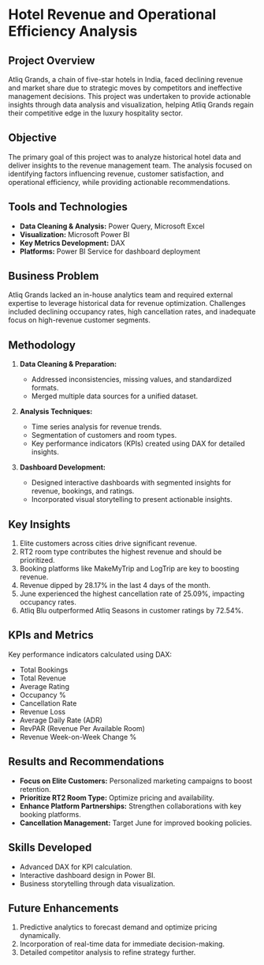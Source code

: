 
# Hotel Revenue and Operational Efficiency Analysis

## Project Overview
Atliq Grands, a chain of five-star hotels in India, faced declining revenue and market share due to strategic moves by competitors and ineffective management decisions. This project was undertaken to provide actionable insights through data analysis and visualization, helping Atliq Grands regain their competitive edge in the luxury hospitality sector.

## Objective
The primary goal of this project was to analyze historical hotel data and deliver insights to the revenue management team. The analysis focused on identifying factors influencing revenue, customer satisfaction, and operational efficiency, while providing actionable recommendations.

## Tools and Technologies
- **Data Cleaning & Analysis:** Power Query, Microsoft Excel  
- **Visualization:** Microsoft Power BI  
- **Key Metrics Development:** DAX  
- **Platforms:** Power BI Service for dashboard deployment

## Business Problem
Atliq Grands lacked an in-house analytics team and required external expertise to leverage historical data for revenue optimization. Challenges included declining occupancy rates, high cancellation rates, and inadequate focus on high-revenue customer segments.

## Methodology
1. **Data Cleaning & Preparation:**  
   - Addressed inconsistencies, missing values, and standardized formats.
   - Merged multiple data sources for a unified dataset.
   
2. **Analysis Techniques:**  
   - Time series analysis for revenue trends.  
   - Segmentation of customers and room types.  
   - Key performance indicators (KPIs) created using DAX for detailed insights.

3. **Dashboard Development:**  
   - Designed interactive dashboards with segmented insights for revenue, bookings, and ratings.  
   - Incorporated visual storytelling to present actionable insights.

## Key Insights
1. Elite customers across cities drive significant revenue.  
2. RT2 room type contributes the highest revenue and should be prioritized.  
3. Booking platforms like MakeMyTrip and LogTrip are key to boosting revenue.  
4. Revenue dipped by 28.17% in the last 4 days of the month.  
5. June experienced the highest cancellation rate of 25.09%, impacting occupancy rates.  
6. Atliq Blu outperformed Atliq Seasons in customer ratings by 72.54%.

## KPIs and Metrics
Key performance indicators calculated using DAX:
- Total Bookings  
- Total Revenue  
- Average Rating  
- Occupancy %  
- Cancellation Rate  
- Revenue Loss  
- Average Daily Rate (ADR)  
- RevPAR (Revenue Per Available Room)  
- Revenue Week-on-Week Change %  

## Results and Recommendations
- **Focus on Elite Customers:** Personalized marketing campaigns to boost retention.  
- **Prioritize RT2 Room Type:** Optimize pricing and availability.  
- **Enhance Platform Partnerships:** Strengthen collaborations with key booking platforms.  
- **Cancellation Management:** Target June for improved booking policies.  

## Skills Developed
- Advanced DAX for KPI calculation.  
- Interactive dashboard design in Power BI.  
- Business storytelling through data visualization.  

## Future Enhancements
1. Predictive analytics to forecast demand and optimize pricing dynamically.  
2. Incorporation of real-time data for immediate decision-making.  
3. Detailed competitor analysis to refine strategy further.
